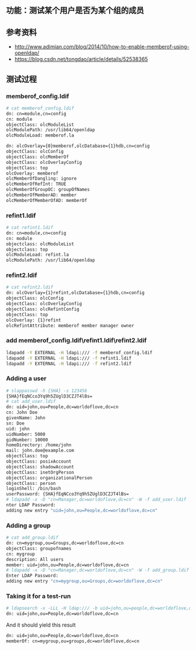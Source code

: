 ## 功能：测试某个用户是否为某个组的成员
## 参考资料
- http://www.adimian.com/blog/2014/10/how-to-enable-memberof-using-openldap/
- https://blog.csdn.net/tongdao/article/details/52538365

## 测试过程
### memberof_config.ldif
``` bash
# cat memberof_config.ldif
dn: cn=module,cn=config
cn: module
objectClass: olcModuleList
olcModulePath: /usr/lib64/openldap
olcModuleLoad: memberof.la

dn: olcOverlay={0}memberof,olcDatabase={1}hdb,cn=config
objectClass: olcConfig
objectClass: olcMemberOf
objectClass: olcOverlayConfig
objectClass: top
olcOverlay: memberof
olcMemberOfDangling: ignore
olcMemberOfRefInt: TRUE
olcMemberOfGroupOC: groupOfNames
olcMemberOfMemberAD: member
olcMemberOfMemberOfAD: memberOf
```
### refint1.ldif 
``` bash
# cat refint1.ldif 
dn: cn=module,cn=config
cn: module
objectclass: olcModuleList
objectclass: top
olcModuleLoad: refint.la
olcModulePath: /usr/lib64/openldap
```
### refint2.ldif 
``` bash
# cat refint2.ldif 
dn: olcOverlay={1}refint,olcDatabase={1}hdb,cn=config
objectClass: olcConfig
objectClass: olcOverlayConfig
objectClass: olcRefintConfig
objectClass: top
olcOverlay: {1}refint
olcRefintAttribute: memberof member manager owner
```
### add memberof_config.ldif\refint1.ldif\refint2.ldif
``` bash
ldapadd -Y EXTERNAL -H ldapi:/// -f memberof_config.ldif
ldapadd -Y EXTERNAL -H ldapi:/// -f refint1.ldif 
ldapadd -Y EXTERNAL -H ldapi:/// -f refint2.ldif 
```
### Adding a user
``` bash
# slappasswd -h {SHA} -s 123456
{SHA}fEqNCco3Yq9h5ZUglD3CZJT4lBs=
# cat add_user.ldif 
dn: uid=john,ou=People,dc=worldoflove,dc=cn
cn: John Doe
givenName: John
sn: Doe
uid: john
uidNumber: 5000
gidNumber: 10000
homeDirectory: /home/john
mail: john.doe@example.com
objectClass: top
objectClass: posixAccount
objectClass: shadowAccount
objectClass: inetOrgPerson
objectClass: organizationalPerson
objectClass: person
loginShell: /bin/bash
userPassword: {SHA}fEqNCco3Yq9h5ZUglD3CZJT4lBs=
# ldapadd -x -D "cn=Manager,dc=worldoflove,dc=cn" -W -f add_user.ldif
nter LDAP Password: 
adding new entry "uid=john,ou=People,dc=worldoflove,dc=cn"
```
### Adding a group
``` bash
# cat add_group.ldif 
dn: cn=mygroup,ou=Groups,dc=worldoflove,dc=cn
objectClass: groupofnames
cn: mygroup
description: All users
member: uid=john,ou=People,dc=worldoflove,dc=cn
# ldapadd -x -D "cn=Manager,dc=worldoflove,dc=cn" -W -f add_group.ldif
Enter LDAP Password: 
adding new entry "cn=mygroup,ou=Groups,dc=worldoflove,dc=cn"
```
### Taking it for a test-run
``` bash
# ldapsearch -x -LLL -H ldap:/// -b uid=john,ou=people,dc=worldoflove,dc=cn dn memberof
dn: uid=john,ou=People,dc=worldoflove,dc=cn
```
And it should yield this result
``` bash
dn: uid=john,ou=People,dc=worldoflove,dc=cn
memberOf: cn=mygroup,ou=groups,dc=worldoflove,dc=cn
```
